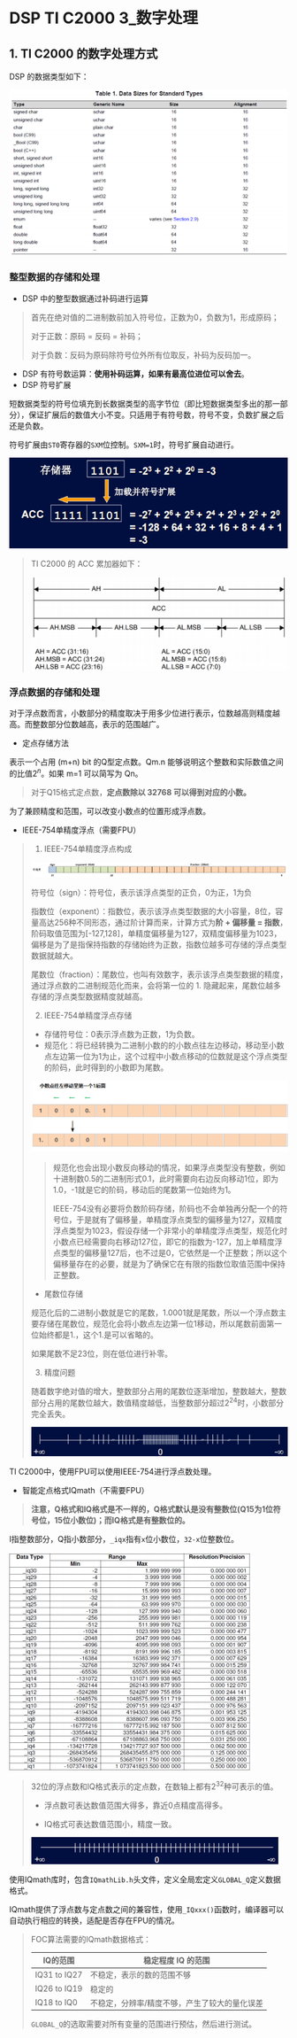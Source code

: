 # DSP TI C2000 3_数字处理

## 1. TI C2000 的数字处理方式

DSP 的数据类型如下：

![NULL](./assets/picture_2.jpg)

### 整型数据的存储和处理

- DSP 中的整型数据通过补码进行运算

> 首先在绝对值的二进制数前加入符号位，正数为0，负数为1，形成原码；
>
> 对于正数：原码 = 反码 = 补码；
>
> 对于负数：反码为原码除符号位外所有位取反，补码为反码加一。

- DSP 有符号数运算：**使用补码运算，如果有最高位进位可以舍去**。
- DSP 符号扩展

短数据类型的符号位填充到长数据类型的高字节位（即比短数据类型多出的那一部分），保证扩展后的数值大小不变。只适用于有符号数，符号不变，负数扩展之后还是负数。

符号扩展由`ST0`寄存器的`SXM`位控制。`SXM=1`时，符号扩展自动进行。

![NULL](./assets/picture_1.jpg)

> TI C2000 的 ACC 累加器如下：
>
> ![NULL](./assets/picture_3.jpg)

### 浮点数据的存储和处理

对于浮点数而言，小数部分的精度取决于用多少位进行表示，位数越高则精度越高。而整数部分位数越高，表示的范围越广。

- 定点存储方法

表示一个占用 (m+n) bit 的Q型定点数。Qm.n 能够说明这个整数和实际数值之间的比值$2^n$。如果 m=1 可以简写为 Qn。

> 对于Q15格式定点数，**定点数除以 32768 可以得到对应的小数。**

为了兼顾精度和范围，可以改变小数点的位置形成浮点数。

- IEEE-754单精度浮点（需要FPU）

> 1. IEEE-754单精度浮点构成
>
> ![NULL](./assets/picture_4.jpg)
>
> 符号位（sign）：符号位，表示该浮点类型的正负，0为正，1为负
>
> 指数位（exponent）：指数位，表示该浮点类型数据的大小容量，8位，容量高达256种不同形态，通过阶计算而来，计算方式为**阶 + 偏移量 = 指数**，阶码取值范围为[-127,128]，单精度偏移量为127，双精度偏移量为1023，偏移是为了是指保持指数的存储始终为正数，指数位越多可存储的浮点类型数据就越大。
>
> 尾数位（fraction）：尾数位，也叫有效数字，表示该浮点类型数据的精度，通过浮点数的二进制规范化而来，会将第一位的 1. 隐藏起来，尾数位越多存储的浮点类型数据精度就越高。
>
> 2. IEEE-754单精度浮点存储
>
> - 存储符号位：0表示浮点数为正数，1为负数。
> - 规范化：将已经转换为二进制小数的的小数点往左边移动，移动至小数点左边第一位为1为止，这个过程中小数点移动的位数就是这个浮点类型的阶码，此时得到的小数即为尾数。
>
> ![NULL](./assets/picture_5.jpg)
>
> > 规范化也会出现小数反向移动的情况，如果浮点类型没有整数，例如十进制数0.5的二进制形式0.1，此时需要向右边反向移动1位，即为1.0，-1就是它的阶码，移动后的尾数第一位始终为1。
> >
> > IEEE-754没有必要将负数阶码存储，阶码也不会单独再分配一个的符号位，于是就有了偏移量，单精度浮点类型的偏移量为127，双精度浮点类型为1023，假设存储一个非常小的单精度浮点类型，规范化时小数点已经需要向右移动127位，即它的指数为-127，加上单精度浮点类型的偏移量127后，也不过是0，它依然是一个正整数；所以这个偏移量存在的必要，就是为了确保它在有限的指数位取值范围中保持正整数。
>
> - 尾数位存储
>
> 规范化后的二进制小数就是它的尾数，1.0001就是尾数，所以一个浮点数主要存储在尾数位，规范化会将小数点左边第一位1移动，所以尾数前面第一位始终都是1.，这个1.是可以省略的。
>
> 如果尾数不足23位，则在低位进行补零。
>
> 3. 精度问题
>
> 随着数字绝对值的增大，整数部分占用的尾数位逐渐增加，整数越大，整数部分占用的尾数位越大，数值精度越低，当整数部分超过$2^{24}$时，小数部分完全丢失。
>
> ![NULL](./assets/picture_6.jpg)

TI C2000中，使用FPU可以使用IEEE-754进行浮点数处理。

- 智能定点格式IQmath（不需要FPU）

> **注意，Q格式和IQ格式是不一样的，Q格式默认是没有整数位(Q15为1位符号位，15位小数位)；而IQ格式是有整数位的。**

I指整数部分，Q指小数部分，`_iqx`指有`x`位小数位，`32-x`位整数位。

![NULL](./assets/picture_7.jpg)

> 32位的浮点数和IQ格式表示的定点数，在数轴上都有$2^{32}$种可表示的值。
>
> - 浮点数可表达数值范围大得多，靠近0点精度高得多。
>
> - IQ格式可表达数值范围小，精度一致。
>
> ![NULL](./assets/picture_8.jpg)

使用IQmath库时，包含`IQmathLib.h`头文件，定义全局宏定义`GLOBAL_Q`定义数据格式。

IQmath提供了浮点数与定点数之间的兼容性，使用`_IQxxx()`函数时，编译器可以自动执行相应的转换，适配是否存在FPU的情况。

> FOC算法需要的IQmath数据格式：
>
> | IQ的范围     | 稳定程度 IQ 的范围                            |
> | ------------ | --------------------------------------------- |
> | IQ31 to IQ27 | 不稳定，表示的数的范围不够                    |
> | IQ26 to IQ19 | 稳定的                                        |
> | IQ18 to IQ0  | 不稳定，分辨率/精度不够，产生了较大的量化误差 |
>
> `GLOBAL_Q`的选取需要对所有变量的范围进行预估，然后进行测试。